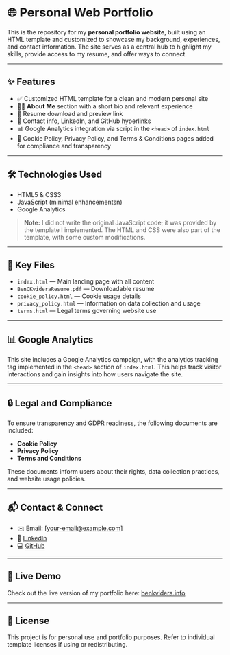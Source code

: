 # 🌐 Personal Web Portfolio

This is the repository for my **personal portfolio website**, built using an HTML template and customized to showcase my background, experiences, and contact information. The site serves as a central hub to highlight my skills, provide access to my resume, and offer ways to connect.

---

## ✨ Features

- ✅ Customized HTML template for a clean and modern personal site
- 🧑‍💼 **About Me** section with a short bio and relevant experience
- 📄 Resume download and preview link
- 🔗 Contact info, LinkedIn, and GitHub hyperlinks
- 📊 Google Analytics integration via script in the `<head>` of `index.html`
- 🍪 Cookie Policy, Privacy Policy, and Terms & Conditions pages added for compliance and transparency

---

## 🛠️ Technologies Used

- HTML5 & CSS3
- JavaScript (minimal enhancementsn)
- Google Analytics

> **Note:** I did not write the original JavaScript code; it was provided by the template I implemented. The HTML and CSS were also part of the template, with some custom modifications.

---

## 📁 Key Files

- `index.html` — Main landing page with all content
- `BenCKvideraResume.pdf` — Downloadable resume
- `cookie_policy.html` — Cookie usage details
- `privacy_policy.html` — Information on data collection and usage
- `terms.html` — Legal terms governing website use

---

## 📊 Google Analytics

This site includes a Google Analytics campaign, with the analytics tracking tag implemented in the `<head>` section of `index.html`. This helps track visitor interactions and gain insights into how users navigate the site.

---

## 🔒 Legal and Compliance

To ensure transparency and GDPR readiness, the following documents are included:

- **Cookie Policy**
- **Privacy Policy**
- **Terms and Conditions**

These documents inform users about their rights, data collection practices, and website usage policies.

---

## 📬 Contact & Connect

- ✉️ Email: [your-email@example.com]
- 💼 [LinkedIn](https://www.linkedin.com/in/ben-kvidera/)
- 💻 [GitHub](https://github.com/kvidera-ben)

---

## 📌 Live Demo

Check out the live version of my portfolio here: [benkvidera.info](https://benkvidera.info)

---

## 📝 License

This project is for personal use and portfolio purposes. Refer to individual template licenses if using or redistributing.

